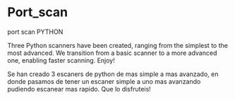 # Port_scan
port scan PYTHON

Three Python scanners have been created, ranging from the simplest to the most advanced. We transition from a basic scanner to a more advanced one, enabling faster scanning. Enjoy!

Se han creado 3 escaners de python de mas simple a mas avanzado, en donde pasamos de tener un escaner simple a uno mas avanzando pudiendo escanear mas rapido. Que lo disfruteis!
